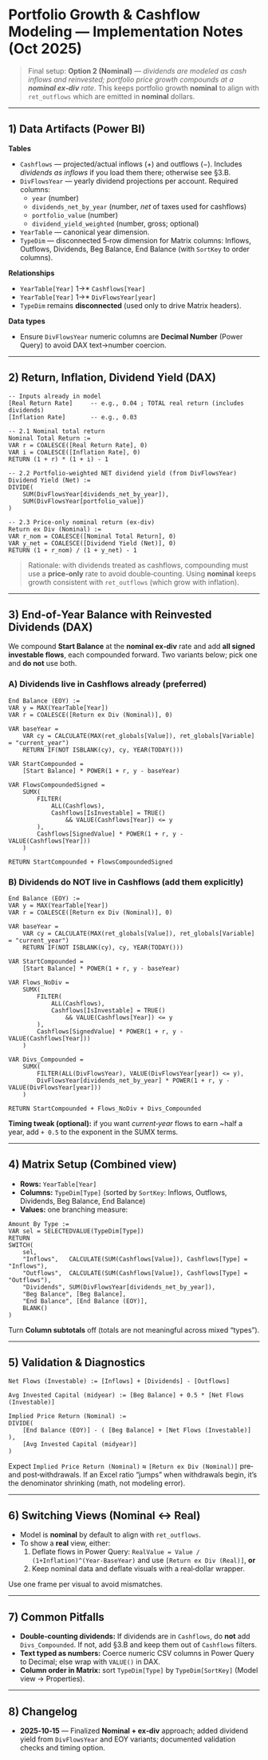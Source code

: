 # Portfolio Growth & Cashflow Modeling — Implementation Notes (Oct 2025)

> Final setup: **Option 2 (Nominal)** — *dividends are modeled as cash inflows and reinvested; portfolio price growth compounds at a **nominal ex‑div** rate*. This keeps portfolio growth **nominal** to align with `ret_outflows` which are emitted in **nominal** dollars.

---

## 1) Data Artifacts (Power BI)

**Tables**
- `Cashflows` — projected/actual inflows (+) and outflows (−). Includes *dividends as inflows* if you load them there; otherwise see §3.B.
- `DivFlowsYear` — yearly dividend projections per account. Required columns:
  - `year` (number)
  - `dividends_net_by_year` (number, *net* of taxes used for cashflows)
  - `portfolio_value` (number)
  - `dividend_yield_weighted` (number, gross; optional)
- `YearTable` — canonical year dimension.
- `TypeDim` — disconnected 5‑row dimension for Matrix columns: Inflows, Outflows, Dividends, Beg Balance, End Balance (with `SortKey` to order columns).

**Relationships**
- `YearTable[Year]` 1→* `Cashflows[Year]`
- `YearTable[Year]` 1→* `DivFlowsYear[year]`
- `TypeDim` remains **disconnected** (used only to drive Matrix headers).

**Data types**
- Ensure `DivFlowsYear` numeric columns are **Decimal Number** (Power Query) to avoid DAX text→number coercion.

---

## 2) Return, Inflation, Dividend Yield (DAX)

```DAX
-- Inputs already in model
[Real Return Rate]     -- e.g., 0.04 ; TOTAL real return (includes dividends)
[Inflation Rate]       -- e.g., 0.03

-- 2.1 Nominal total return
Nominal Total Return :=
VAR r = COALESCE([Real Return Rate], 0)
VAR i = COALESCE([Inflation Rate], 0)
RETURN (1 + r) * (1 + i) - 1

-- 2.2 Portfolio‑weighted NET dividend yield (from DivFlowsYear)
Dividend Yield (Net) :=
DIVIDE(
    SUM(DivFlowsYear[dividends_net_by_year]),
    SUM(DivFlowsYear[portfolio_value])
)

-- 2.3 Price‑only nominal return (ex‑div)
Return ex Div (Nominal) :=
VAR r_nom = COALESCE([Nominal Total Return], 0)
VAR y_net = COALESCE([Dividend Yield (Net)], 0)
RETURN (1 + r_nom) / (1 + y_net) - 1
```

> Rationale: with dividends treated as cashflows, compounding must use a **price‑only** rate to avoid double‑counting. Using **nominal** keeps growth consistent with `ret_outflows` (which grow with inflation).

---

## 3) End‑of‑Year Balance with Reinvested Dividends (DAX)

We compound **Start Balance** at the **nominal ex‑div** rate and add **all signed investable flows**, each compounded forward. Two variants below; pick one and **do not** use both.

### A) Dividends **live in Cashflows** already (preferred)
```DAX
End Balance (EOY) :=
VAR y = MAX(YearTable[Year])
VAR r = COALESCE([Return ex Div (Nominal)], 0)

VAR baseYear =
    VAR cy = CALCULATE(MAX(ret_globals[Value]), ret_globals[Variable] = "current_year")
    RETURN IF(NOT ISBLANK(cy), cy, YEAR(TODAY()))

VAR StartCompounded =
    [Start Balance] * POWER(1 + r, y - baseYear)

VAR FlowsCompoundedSigned =
    SUMX(
        FILTER(
            ALL(Cashflows),
            Cashflows[IsInvestable] = TRUE()
                && VALUE(Cashflows[Year]) <= y
        ),
        Cashflows[SignedValue] * POWER(1 + r, y - VALUE(Cashflows[Year]))
    )

RETURN StartCompounded + FlowsCompoundedSigned
```

### B) Dividends **do NOT** live in Cashflows (add them explicitly)
```DAX
End Balance (EOY) :=
VAR y = MAX(YearTable[Year])
VAR r = COALESCE([Return ex Div (Nominal)], 0)

VAR baseYear =
    VAR cy = CALCULATE(MAX(ret_globals[Value]), ret_globals[Variable] = "current_year")
    RETURN IF(NOT ISBLANK(cy), cy, YEAR(TODAY()))

VAR StartCompounded =
    [Start Balance] * POWER(1 + r, y - baseYear)

VAR Flows_NoDiv =
    SUMX(
        FILTER(
            ALL(Cashflows),
            Cashflows[IsInvestable] = TRUE()
                && VALUE(Cashflows[Year]) <= y
        ),
        Cashflows[SignedValue] * POWER(1 + r, y - VALUE(Cashflows[Year]))
    )

VAR Divs_Compounded =
    SUMX(
        FILTER(ALL(DivFlowsYear), VALUE(DivFlowsYear[year]) <= y),
        DivFlowsYear[dividends_net_by_year] * POWER(1 + r, y - VALUE(DivFlowsYear[year]))
    )

RETURN StartCompounded + Flows_NoDiv + Divs_Compounded
```

**Timing tweak (optional):** if you want *current‑year* flows to earn ~half a year, add `+ 0.5` to the exponent in the SUMX terms.

---

## 4) Matrix Setup (Combined view)

- **Rows:** `YearTable[Year]`
- **Columns:** `TypeDim[Type]` (sorted by `SortKey`: Inflows, Outflows, Dividends, Beg Balance, End Balance)
- **Values:** one branching measure:
```DAX
Amount By Type :=
VAR sel = SELECTEDVALUE(TypeDim[Type])
RETURN
SWITCH(
    sel,
    "Inflows",   CALCULATE(SUM(Cashflows[Value]), Cashflows[Type] = "Inflows"),
    "Outflows",  CALCULATE(SUM(Cashflows[Value]), Cashflows[Type] = "Outflows"),
    "Dividends", SUM(DivFlowsYear[dividends_net_by_year]),
    "Beg Balance", [Beg Balance],
    "End Balance", [End Balance (EOY)],
    BLANK()
)
```
Turn **Column subtotals** off (totals are not meaningful across mixed “types”).

---

## 5) Validation & Diagnostics

```DAX
Net Flows (Investable) := [Inflows] + [Dividends] - [Outflows]

Avg Invested Capital (midyear) := [Beg Balance] + 0.5 * [Net Flows (Investable)]

Implied Price Return (Nominal) :=
DIVIDE(
    [End Balance (EOY)] - ( [Beg Balance] + [Net Flows (Investable)] ),
    [Avg Invested Capital (midyear)]
)
```
Expect `Implied Price Return (Nominal)` ≈ `[Return ex Div (Nominal)]` pre‑ and post‑withdrawals. If an Excel ratio “jumps” when withdrawals begin, it’s the denominator shrinking (math, not modeling error).

---

## 6) Switching Views (Nominal ↔ Real)

- Model is **nominal** by default to align with `ret_outflows`.
- To show a **real** view, either:
  1) Deflate flows in Power Query: `RealValue = Value / (1+Inflation)^(Year-BaseYear)` and use `[Return ex Div (Real)]`, **or**
  2) Keep nominal data and deflate visuals with a real‑dollar wrapper.

Use one frame per visual to avoid mismatches.

---

## 7) Common Pitfalls

- **Double‑counting dividends:** If dividends are in `Cashflows`, do **not** add `Divs_Compounded`. If not, add §3.B and keep them out of `Cashflows` filters.
- **Text typed as numbers:** Coerce numeric CSV columns in Power Query to Decimal; else wrap with `VALUE()` in DAX.
- **Column order in Matrix:** sort `TypeDim[Type]` by `TypeDim[SortKey]` (Model view → Properties).

---

## 8) Changelog

- **2025‑10‑15** — Finalized **Nominal + ex‑div** approach; added dividend yield from `DivFlowsYear` and EOY variants; documented validation checks and timing option.
